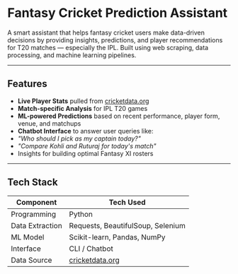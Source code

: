 # Fantasy Cricket Prediction Assistant

A smart assistant that helps fantasy cricket users make data-driven decisions by providing insights, predictions, and player recommendations for T20 matches — especially the IPL. Built using web scraping, data processing, and machine learning pipelines.

---

## Features

-  **Live Player Stats** pulled from [cricketdata.org](https://cricketdata.org)
-  **Match-specific Analysis** for IPL T20 games
-  **ML-powered Predictions** based on recent performance, player form, venue, and matchups
-  **Chatbot Interface** to answer user queries like:
  - *"Who should I pick as my captain today?"*
  - *"Compare Kohli and Ruturaj for today's match"*
-  Insights for building optimal Fantasy XI rosters

---

## Tech Stack

| Component        | Tech Used                          |
|------------------|------------------------------------|
| Programming      | Python                             |
| Data Extraction  | Requests, BeautifulSoup, Selenium  |
| ML Model         | Scikit-learn, Pandas, NumPy        |
| Interface        | CLI / Chatbot  |
| Data Source      | [cricketdata.org](https://cricketdata.org) |



